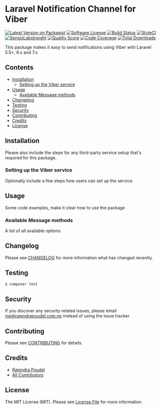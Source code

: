 # Laravel Notification Channel for Viber

[![Latest Version on Packagist](https://img.shields.io/packagist/v/laravel-notification-channels/viber.svg?style=flat-square)](https://packagist.org/packages/laravel-notification-channels/viber)
[![Software License](https://img.shields.io/badge/license-MIT-brightgreen.svg?style=flat-square)](LICENSE.md)
[![Build Status](https://img.shields.io/travis/laravel-notification-channels/viber/master.svg?style=flat-square)](https://travis-ci.org/laravel-notification-channels/viber)
[![StyleCI](https://styleci.io/repos/:style_ci_id/shield)](https://styleci.io/repos/:style_ci_id)
[![SensioLabsInsight](https://img.shields.io/sensiolabs/i/:sensio_labs_id.svg?style=flat-square)](https://insight.sensiolabs.com/projects/:sensio_labs_id)
[![Quality Score](https://img.shields.io/scrutinizer/g/laravel-notification-channels/viber.svg?style=flat-square)](https://scrutinizer-ci.com/g/laravel-notification-channels/viber)
[![Code Coverage](https://img.shields.io/scrutinizer/coverage/g/laravel-notification-channels/viber/master.svg?style=flat-square)](https://scrutinizer-ci.com/g/laravel-notification-channels/viber/?branch=master)
[![Total Downloads](https://img.shields.io/packagist/dt/laravel-notification-channels/viber.svg?style=flat-square)](https://packagist.org/packages/laravel-notification-channels/viber)

This package makes it easy to send notifications using Viber with Laravel 5.5+, 6.x and 7.x


## Contents

- [Installation](#installation)
	- [Setting up the Viber service](#setting-up-the-Viber-service)
- [Usage](#usage)
	- [Available Message methods](#available-message-methods)
- [Changelog](#changelog)
- [Testing](#testing)
- [Security](#security)
- [Contributing](#contributing)
- [Credits](#credits)
- [License](#license)


## Installation

Please also include the steps for any third-party service setup that's required for this package.

### Setting up the Viber service

Optionally include a few steps how users can set up the service.

## Usage

Some code examples, make it clear how to use the package

### Available Message methods

A list of all available options

## Changelog

Please see [CHANGELOG](CHANGELOG.md) for more information what has changed recently.

## Testing

``` bash
$ composer test
```

## Security

If you discover any security related issues, please email me@rajendrapoudel.com.np instead of using the issue tracker.

## Contributing

Please see [CONTRIBUTING](CONTRIBUTING.md) for details.

## Credits

- [Rajendra Poudel](https://github.com/rajendrap123)
- [All Contributors](../../contributors)

## License

The MIT License (MIT). Please see [License File](LICENSE.md) for more information.
